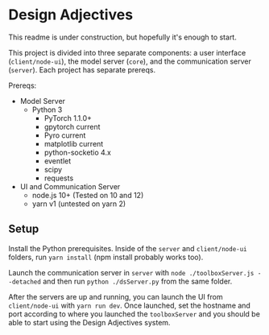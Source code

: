 # Design Adjectives

This readme is under construction, but hopefully it's enough to start.

This project is divided into three separate components: a user interface (`client/node-ui`), the model server (`core`), and the communication server (`server`). Each project has separate prereqs.

Prereqs:

- Model Server
  - Python 3
    - PyTorch 1.1.0+
    - gpytorch current
    - Pyro current
    - matplotlib current
    - python-socketio 4.x
    - eventlet
    - scipy
    - requests
- UI and Communication Server
  - node.js 10+ (Tested on 10 and 12)
  - yarn v1 (untested on yarn 2)

## Setup

Install the Python prerequisites. Inside of the `server` and `client/node-ui` folders, run `yarn install` (npm install probably works too).

Launch the communication server in `server` with `node ./toolboxServer.js --detached` and then run `python ./dsServer.py` from the same folder.

After the servers are up and running, you can launch the UI from `client/node-ui` with `yarn run dev`. Once launched, set the hostname and port according to where you launched the `toolboxServer` and you should be able to start using the Design Adjectives system.
